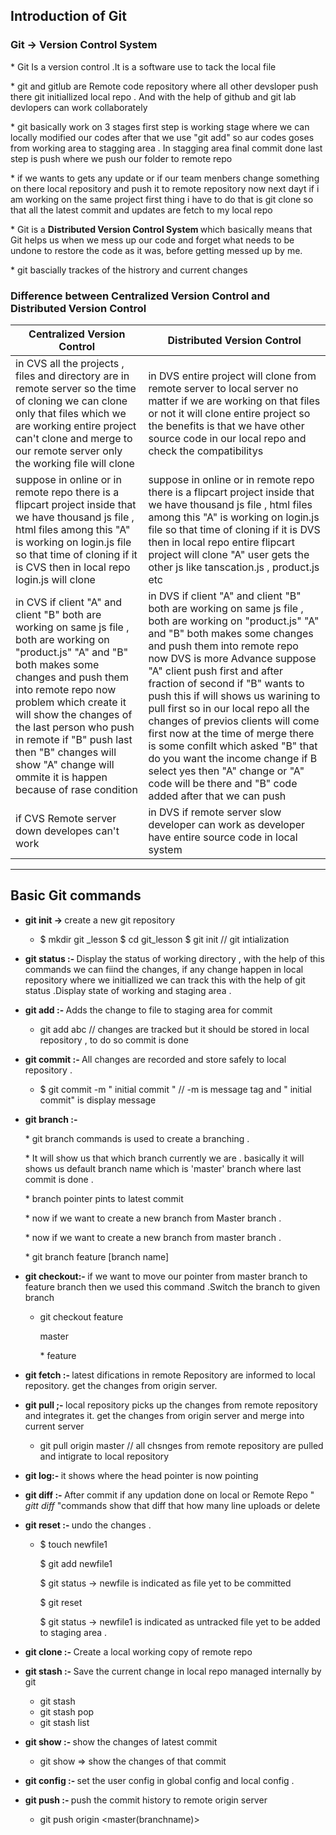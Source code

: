 ## Introduction of Git 

### Git -> Version Control System 
<p> * Git Is a version control .It is a software use to tack the local file  </p>
<p>*  git and gitlub are Remote code repository where all other devsloper push there git initiallized local repo . And with the help of github and git lab devlopers can work collaborately </p>
 </p> * git basically work on 3 stages first step is working stage where we can locally modified our codes after that we use "git add" so aur codes goses from working area to stagging area . In stagging area final commit done last step is push where we push our folder to remote repo </pgit>
<p> * if we wants to gets any update or if our team menbers  change something on there local repository and push it to remote repository now next dayt if i am working on the same project first thing i have to do that is   git clone so that all the latest commit and updates  are fetch to my local repo </p>
<p> * Git is a <b>Distributed Version Control System </b>
which basically means that Git helps us when we mess up our code and
forget what needs to be undone to restore the code as it was, before getting
messed up by me.</p>
 <p> * git bascially  trackes of the histrory and current  changes
        


### Difference  between Centralized Version Control and Distributed Version Control

|Centralized Version Control|Distributed Version Control|
|---|---|
| in CVS  all the projects , files and directory  are in remote server so the time of cloning we can clone only that files  which we are working entire project can't clone and merge to our remote server only the working file will clone| in DVS entire project will clone  from  remote server to local server no matter if we are working on that files or not it will clone entire project  so the benefits is that we have other source code  in our local repo and check the compatibilitys |
| suppose in online or in remote repo  there is a flipcart project  inside that we have thousand js file , html files among this "A" is working on login.js file so that time of cloning if it is CVS then  in local repo login.js will clone | suppose in online or in remote repo  there is a flipcart project  inside that we have thousand js file , html files among this "A" is working on login.js file so that time of cloning if it is DVS then  in local repo entire flipcart project will clone "A" user gets the other js like  tanscation.js , product.js etc|
| in CVS if client "A" and client "B" both are working on same js file , both are working on "product.js" "A" and "B" both makes some changes  and push them into remote repo  now problem which create it will show the changes of the last person who push in remote  if "B" push last then "B" changes will show  "A" change will ommite  it is happen because of rase condition | in DVS if client "A" and client "B" both are working on same js file , both are working on "product.js" "A" and "B" both makes some changes  and push them into remote repo  now DVS is more Advance suppose "A" client push first  and after fraction of second if "B" wants to push this if will shows us warining to pull first so in our local repo all the changes of previos clients will come first now at the time of merge there is some confilt which asked "B" that do you want the income change if B select yes then "A" change or "A" code will be there and "B" code added after that we can push |
|if CVS  Remote server down developes can't work | in DVS if remote server slow developer can work as developer have entire source code in local system


---
## Basic Git commands
 - <b> git init -> </b> create a new git repository
        
    -  $ mkdir git _lesson 
            $ cd git_lesson
            $ git init // git intialization 

- <b> git status :- </b>Display the status of working directory , with the help of this commands we can fiind the changes, if any change happen in local repository where we initiallized we can track this with the help of git status .Display state of working and staging area  .
           
- <b> git add :- </b>  Adds the change to file to staging area for commit 
       
  -   git add abc // changes are tracked but it should be stored in local repository , to do so commit is done 

- <b> git commit :- </b>  All changes are recorded and store safely to local repository .

  -  $ git commit -m " initial commit " // -m is message tag and " initial commit" is   display message 

        
- <b>git branch :- </b> <p> * git branch commands is used to create a branching .</p>
  <p> * It will show us that which branch  currently we are . basically it will shows us default branch name which is 'master' branch where last commit is done .</p> 
  <p> * branch pointer pints to latest commit 
  <p> * now if we want to create a new branch from Master branch .</p>
  <p> * now if we want to create a new branch from master branch .</p>
  <p> * git branch feature [branch name] </p>

- <b> git checkout:- </b>  if we want to move our pointer from master branch to feature branch then we used this command .Switch the branch to given branch 
 
   - <p>git checkout feature </p>
          <p>master </p>
          * feature

        
- <b>git fetch :- </b> latest difications in remote Repository are informed to local  repository. get the changes  from origin server. 
- <b> git pull ;- </b>  local repository picks up the changes from remote repository and integrates it. get the changes  from origin server and merge into current server    
     * git pull origin master  // all chsnges from remote repository are pulled and intigrate to local repository 
 - <b> git log:- </b> it shows  where the head pointer is now pointing 
 - <b> git diff :- </b> After commit if any updation done on local or Remote Repo  "<i> gitt diff </i> "commands show that diff that how many line uploads or delete 
 
 - <b> git reset :- </b> undo the changes .
         
    -  <p>$ touch newfile1</p>
          <p>$ git add newfile1 </p>
          <p> $ git status -> newfile is indicated as file yet to be committed </p>
          <p> $ git reset</p>
          <p> $ git status -> newfile1 is indicated as untracked file yet to be added to staging area .
- <b>git clone :- </b> Create a local working copy of remote repo 
- <b> git  stash :- </b> Save the current change in local repo managed internally by git 

  - git stash
  - git stash pop 
  - git stash list 

- <b>git show :- </b>  show the changes of latest commit 

    - git show <commit-id> => show the changes of that commit 

- <b> git config :- </b>  set the user config in global  config and local config .
 - <b> git push :- </b> push the commit history to remote origin server 
      
      - git push origin <master(branchname)>

  
